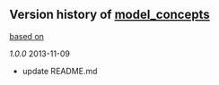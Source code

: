## Version history of [model_concepts](https://github.com/dzenanr/model_concepts)

[based on](http://semver.org/)

*1.0.0* 2013-11-09

+ update README.md

